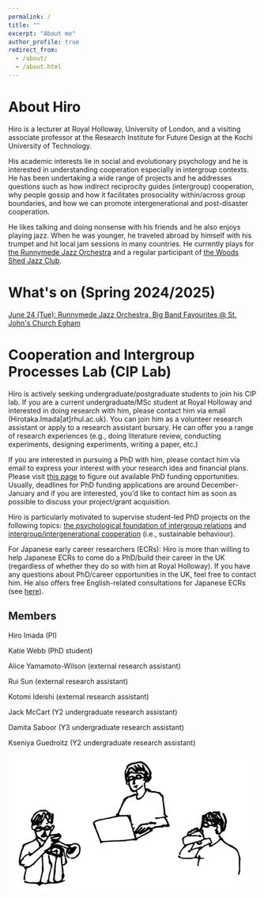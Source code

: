 ```yaml
---
permalink: /
title: ""
excerpt: "About me"
author_profile: true
redirect_from: 
  - /about/
  - /about.html
---
```


# About Hiro

Hiro is a lecturer at Royal Holloway, University of London, and a visiting associate professor at the Research Institute for Future Design at the Kochi University of Technology. 
 

His academic interests lie in social and evolutionary psychology and he is interested in understanding cooperation especially in intergroup contexts. He has been undertaking a wide range of projects and he addresses questions such as how indirect reciprocity guides (intergroup) cooperation, why people gossip and how it facilitates prosociality within/across group boundaries, and how we can promote intergenerational and post-disaster cooperation.

He likes talking and doing nonsense with his friends and he also enjoys playing jazz. When he was younger, he traveled abroad by himself with his trumpet and hit local jam sessions in many countries. He currently plays for [the Runnymede Jazz Orchestra](https://runnymedejazzorchestra.co.uk/) and a regular participant of [the Woods Shed Jazz Club](https://www.villagecentre.org.uk/group/the-woods-shed-jazz-club/). 


# What's on (Spring 2024/2025)

[June 24 (Tue): Runnymede Jazz Orchestra, Big Band Favourites @ St. John's Church Egham](https://www.ticketsource.co.uk/runnymede-jazz-orchestra/jazz-for-a-summer-evening/e-lkqojq) 


# Cooperation and Intergroup Processes Lab (CIP Lab)

Hiro is actively seeking undergraduate/postgraduate students to join his CIP lab. 
If you are a current undergraduate/MSc student at Royal Holloway and interested in doing research with him, please contact him via email (Hirotaka.Imada[at]rhul.ac.uk). You can join him as a volunteer research assistant or apply to a research assistant bursary. He can offer you a range of research experiences (e.g., doing literature review, conducting experiments, designing experiments, writing a paper, etc.) 

If you are interested in pursuing a PhD with him, please contact him via email to express your interest with your research idea and financial plans. Please visit [this page](https://www.royalholloway.ac.uk/research-and-teaching/departments-and-schools/psychology/studying-here/research-degrees/) to figure out available PhD funding opportunities. Usually, deadlines for PhD funding applications are around December-January and if you are interested, you'd like to contact him as soon as possible to discuss your project/grant acquisition. 

Hiro is particularly motivated to supervise student-led PhD projects on the following topics: [the psychological foundation of intergroup relations](https://www.royalholloway.ac.uk/research-and-teaching/departments-and-schools/psychology/studying-here/research-degrees/research-degree-potential-projects/) and [intergroup/intergenerational cooperation](https://www.royalholloway.ac.uk/research-and-teaching/departments-and-schools/psychology/studying-here/research-degrees/sedarc/) (i.e., sustainable behaviour).

For Japanese early career researchers (ECRs): Hiro is more than willing to help Japanese ECRs to come do a PhD/build their career in the UK (regardless of whether they do so with him at Royal Holloway). If you have any questions about PhD/career opportunities in the UK, feel free to contact him. He also offers free English-related consultations for Japanese ECRs (see [here](https://twitter.com/Hiro_IMADA/status/1707291163659502064)). 

## Members
Hiro Imada (PI)

Katie Webb (PhD student)

Alice Yamamoto-Wilson (external research assistant)

Rui Sun (external research assistant)

Kotomi Ideishi (external research assistant)

Jack McCart (Y2 undergraduate research assistant)

Damita Saboor (Y3 undergraduate research assistant)

Kseniya Guedroitz (Y2 undergraduate research assistant)


![image](/assets/images/imada_web_touka_c-01-r.png)

